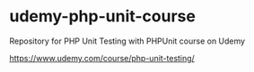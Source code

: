 # udemy-php-unit-course
Repository for PHP Unit Testing with PHPUnit course on Udemy

https://www.udemy.com/course/php-unit-testing/
